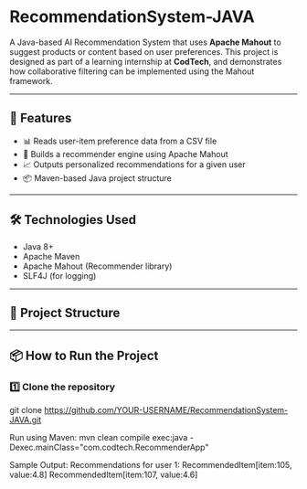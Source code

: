 # RecommendationSystem-JAVA

A Java-based AI Recommendation System that uses **Apache Mahout** to suggest products or content based on user preferences. This project is designed as part of a learning internship at **CodTech**, and demonstrates how collaborative filtering can be implemented using the Mahout framework.

---

## 🚀 Features

- 📊 Reads user-item preference data from a CSV file
- 🤖 Builds a recommender engine using Apache Mahout
- 📈 Outputs personalized recommendations for a given user
- 📦 Maven-based Java project structure

---

## 🛠 Technologies Used

- Java 8+
- Apache Maven
- Apache Mahout (Recommender library)
- SLF4J (for logging)

---

## 📁 Project Structure

---

## 📦 How to Run the Project

### 1️⃣ Clone the repository
git clone https://github.com/YOUR-USERNAME/RecommendationSystem-JAVA.git

Run using Maven:
mvn clean compile exec:java -Dexec.mainClass="com.codtech.RecommenderApp"

Sample Output:
Recommendations for user 1:
RecommendedItem[item:105, value:4.8]
RecommendedItem[item:107, value:4.6]
